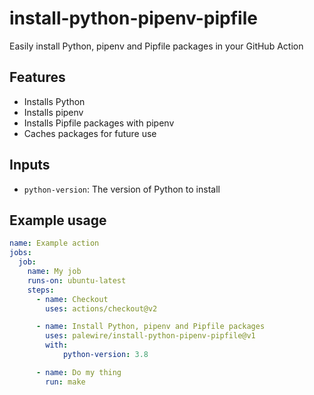 # install-python-pipenv-pipfile

Easily install Python, pipenv and Pipfile packages in your GitHub Action

## Features

* Installs Python
* Installs pipenv
* Installs Pipfile packages with pipenv
* Caches packages for future use

## Inputs

* `python-version`: The version of Python to install

## Example usage

```yaml
name: Example action
jobs:
  job:
    name: My job
    runs-on: ubuntu-latest
    steps:
      - name: Checkout
        uses: actions/checkout@v2

      - name: Install Python, pipenv and Pipfile packages
        uses: palewire/install-python-pipenv-pipfile@v1
        with:
            python-version: 3.8

      - name: Do my thing
        run: make
```
